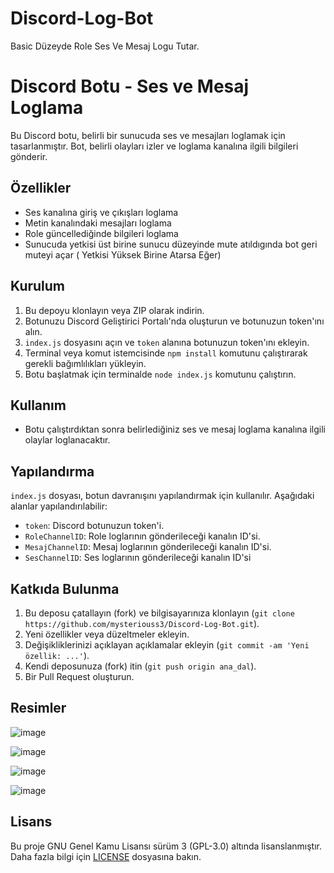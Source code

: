 # Discord-Log-Bot
Basic Düzeyde Role Ses Ve Mesaj Logu Tutar.

# Discord Botu - Ses ve Mesaj Loglama

Bu Discord botu, belirli bir sunucuda ses ve mesajları loglamak için tasarlanmıştır. Bot, belirli olayları izler ve loglama kanalına ilgili bilgileri gönderir.

## Özellikler

- Ses kanalına giriş ve çıkışları loglama
- Metin kanalındaki mesajları loglama
- Role güncellediğinde bilgileri loglama
- Sunucuda yetkisi üst birine sunucu düzeyinde mute atıldıgında bot geri muteyi açar ( Yetkisi Yüksek Birine Atarsa Eğer)

## Kurulum

1. Bu depoyu klonlayın veya ZIP olarak indirin.
2. Botunuzu Discord Geliştirici Portalı'nda oluşturun ve botunuzun token'ını alın.
3. `index.js` dosyasını açın ve `token` alanına botunuzun token'ını ekleyin.
5. Terminal veya komut istemcisinde `npm install` komutunu çalıştırarak gerekli bağımlılıkları yükleyin.
6. Botu başlatmak için terminalde `node index.js` komutunu çalıştırın.

## Kullanım

- Botu çalıştırdıktan sonra belirlediğiniz ses ve mesaj loglama kanalına ilgili olaylar loglanacaktır.

## Yapılandırma

`index.js` dosyası, botun davranışını yapılandırmak için kullanılır. Aşağıdaki alanlar yapılandırılabilir:

- `token`: Discord botunuzun token'i.
- `RoleChannelID`: Role loglarının gönderileceği kanalın ID'si.
- `MesajChannelID`: Mesaj loglarının gönderileceği kanalın ID'si.
- `SesChannelID`: Ses loglarının gönderileceği kanalın ID'si

## Katkıda Bulunma

1. Bu deposu çatallayın (fork) ve bilgisayarınıza klonlayın (`git clone https://github.com/mysteriouss3/Discord-Log-Bot.git`).
2. Yeni özellikler veya düzeltmeler ekleyin.
3. Değişikliklerinizi açıklayan açıklamalar ekleyin (`git commit -am 'Yeni özellik: ...'`).
4. Kendi deposunuza (fork) itin (`git push origin ana_dal`).
5. Bir Pull Request oluşturun.

## Resimler

![image](https://github.com/mysteriouss3/Discord-Log-Bot/assets/142053394/3cc954d3-e717-4872-b47e-fb3bce2d6893)

![image](https://github.com/mysteriouss3/Discord-Log-Bot/assets/142053394/6c10b04b-27a3-4cf5-9b27-877ca20c6459)

![image](https://github.com/mysteriouss3/Discord-Log-Bot/assets/142053394/a45acfeb-a397-459e-80d1-5f93636eb07a)

![image](https://github.com/mysteriouss3/Discord-Log-Bot/assets/142053394/2d35b3f6-9962-41e0-aeee-83b5aedda55d)


## Lisans

Bu proje GNU Genel Kamu Lisansı sürüm 3 (GPL-3.0) altında lisanslanmıştır. Daha fazla bilgi için [LICENSE](LICENSE) dosyasına bakın.


